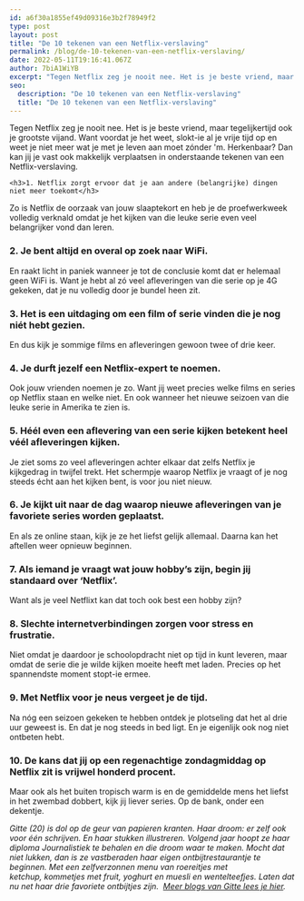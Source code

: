 ```yaml
---
id: a6f30a1855ef49d09316e3b2f78949f2
type: post
layout: post
title: "De 10 tekenen van een Netflix-verslaving"
permalink: /blog/de-10-tekenen-van-een-netflix-verslaving/
date: 2022-05-11T19:16:41.067Z
author: 7biA1WiYB
excerpt: "Tegen Netflix zeg je nooit nee. Het is je beste vriend, maar tegelijkertijd ook je grootste vijand. Want voordat je het weet, slokt-ie al je vrije tijd op en weet je niet meer wat je met je leven aan moet zónder 'm. Herkenbaar? Dan kan jij je vast ook makkelijk verplaatsen in onderstaande tekenen van een Netflix-verslaving.  "
seo:
  description: "De 10 tekenen van een Netflix-verslaving"
  title: "De 10 tekenen van een Netflix-verslaving"
---
```

Tegen Netflix zeg je nooit nee. Het is je beste vriend, maar tegelijkertijd ook je grootste vijand. Want voordat je het weet, slokt-ie al je vrije tijd op en weet je niet meer wat je met je leven aan moet zónder 'm. Herkenbaar? Dan kan jij je vast ook makkelijk verplaatsen in onderstaande tekenen van een Netflix-verslaving.  

    <h3>1. Netflix zorgt ervoor dat je aan andere (belangrijke) dingen niet meer toekomt</h3>
<p>Zo is Netflix de oorzaak van jouw slaaptekort en heb je de proefwerkweek volledig verknald omdat je het kijken van die leuke serie even veel belangrijker vond dan leren.</p>
<h3>2. Je bent altijd en overal op zoek naar WiFi.</h3>
<p>En raakt licht in paniek wanneer je tot de conclusie komt dat er helemaal geen WiFi is. Want je hebt al zó veel afleveringen van die serie op je 4G gekeken, dat je nu volledig door je bundel heen zit.</p>
<h3>3. Het is een uitdaging om een film of serie vinden die je nog niét hebt gezien.</h3>
<p>En dus kijk je sommige films en afleveringen gewoon twee of drie keer.</p>
<h3>4. Je durft jezelf een Netflix-expert te noemen.</h3>
<p>Ook jouw vrienden noemen je zo. Want jij weet precies welke films en series op Netflix staan en welke niet. En ook wanneer het nieuwe seizoen van die leuke serie in Amerika te zien is. ​</p>
<h3>5. Héél even een aflevering van een serie kijken betekent heel véél afleveringen kijken.</h3>
<p>Je ziet soms zo veel afleveringen achter elkaar dat zelfs Netflix je kijkgedrag in twijfel trekt. Het schermpje waarop Netflix je vraagt of je nog steeds écht aan het kijken bent, is voor jou niet nieuw.</p>
<h3>6. Je kijkt uit naar de dag waarop nieuwe afleveringen van je favoriete series worden geplaatst.</h3>
<p>En als ze online staan, kijk je ze het liefst gelijk allemaal. Daarna kan het aftellen weer opnieuw beginnen.</p>
<h3>7. Als iemand je vraagt wat jouw hobby’s zijn, begin jij standaard over ‘Netflix’.</h3>
<p>Want als je veel Netflixt kan dat toch ook best een hobby zijn?</p>
<h3>8. Slechte internetverbindingen zorgen voor stress en frustratie.</h3>
<p>Niet omdat je daardoor je schoolopdracht niet op tijd in kunt leveren, maar omdat de serie die je wilde kijken moeite heeft met laden. Precies op het spannendste moment stopt-ie ermee.</p>
<h3>9. Met Netflix voor je neus vergeet je de tijd.</h3>
<p>Na nóg een seizoen gekeken te hebben ontdek je plotseling dat het al drie uur geweest is. En dat je nog steeds in bed ligt. En je eigenlijk ook nog niet ontbeten hebt.</p>
<h3>10. De kans dat jij op een regenachtige zondagmiddag op Netflix zit is vrijwel honderd procent.</h3>
<p>Maar ook als het buiten tropisch warm is en de gemiddelde mens het liefst in het zwembad dobbert, kijk jij liever series. Op de bank, onder een dekentje.</p>
<p><em>Gitte (20) is dol op de geur van papieren kranten. Haar droom: er zelf ook voor één schrijven. En haar stukken illustreren. Volgend jaar hoopt ze haar diploma Journalistiek te behalen en die droom waar te maken. Mocht dat niet lukken, dan is ze vastberaden haar eigen ontbijtrestaurantje te beginnen. Met een zelfverzonnen menu van roereitjes met ketchup, kommetjes met fruit, yoghurt en muesli en wentelteefjes. Laten dat nu net haar drie favoriete ontbijtjes zijn.  </em><a href="https://7dagen.netlify.app/users/gitte-hessels"><em>Meer blogs van Gitte lees je hier</em></a><em>.</em></p>  
